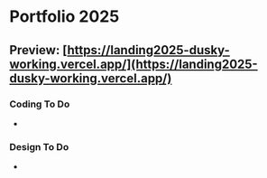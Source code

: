 # Portfolio 2025

## Preview: [https://landing2025-dusky-working.vercel.app/](https://landing2025-dusky-working.vercel.app/)

### Coding To Do
- 

### Design To Do
- 
